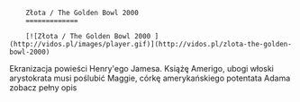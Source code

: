 
        Złota / The Golden Bowl 2000 
        =============
        
        [![Złota / The Golden Bowl 2000 ](http://vidos.pl/images/player.gif)](http://vidos.pl/zlota-the-golden-bowl-2000)
        
        
 Ekranizacja powieści Henry'ego Jamesa. Książę Amerigo, ubogi włoski arystokrata musi poślubić Maggie, córkę amerykańskiego potentata Adama zobacz pełny opis
    